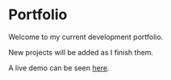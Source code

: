 # Portfolio

Welcome to my current development portfolio.

New projects will be added as I finish them.

A live demo can be seen [here](https://lucswinkels.com).
